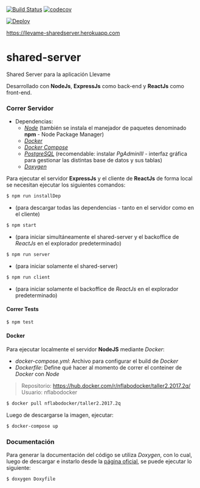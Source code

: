 [![Build Status](https://travis-ci.org/llevame/shared-server.svg?branch=master)](https://travis-ci.org/llevame/shared-server) [![codecov](https://codecov.io/gh/llevame/shared-server/branch/master/graph/badge.svg)](https://codecov.io/gh/llevame/shared-server)

[![Deploy](https://www.herokucdn.com/deploy/button.svg)](https://heroku.com/deploy)

https://llevame-sharedserver.herokuapp.com

# shared-server

Shared Server para la aplicación Llevame  

Desarrollado con **NodeJs**, **ExpressJs** como back-end y **ReactJs** como front-end.   

### Correr Servidor

- Dependencias:  
  - *[Node](https://nodejs.org/en/download/)* (también se instala el manejador de paquetes denominado **npm** - Node Package Manager)  
  - *[Docker](https://www.docker.com/community-edition#/download)*  
  - *[Docker Compose](https://docs.docker.com/compose/install/)*
  - *[PostgreSQL](https://www.postgresql.org/download)* (recomendable: instalar *PgAdminIII* - interfaz gráfica para gestionar las distintas base de datos y sus tablas)  
  - *[Doxygen](http://www.stack.nl/~dimitri/doxygen/manual/install.html)*

Para ejecutar el servidor **ExpressJs** y el cliente de **ReactJs** de forma local se necesitan ejecutar los siguientes comandos:

```bash
$ npm run installDep
```
- (para descargar todas las dependencias - tanto en el servidor como en el cliente)

```bash
$ npm start
```
- (para iniciar simultáneamente el shared-server y el backoffice de *ReactJs* en el explorador predeterminado)

```bash
$ npm run server
```
- (para iniciar solamente el shared-server)

```bash
$ npm run client
```
- (para iniciar solamente el backoffice de *ReactJs* en el explorador predeterminado)

#### Correr Tests

```bash
$ npm test
```

#### Docker

Para ejecutar localmente el servidor **NodeJS** mediante *Docker*:

- *docker-compose.yml*: Archivo para configurar el build de *Docker*
- *Dockerfile*: Define qué hacer al momento de correr el conteiner de *Docker* con *Node*

> Repositorio: https://hub.docker.com/r/nflabodocker/taller2.2017.2q/  
> Usuario: nflabodocker

```bash
$ docker pull nflabodocker/taller2.2017.2q
```

Luego de descargarse la imagen, ejecutar:

```bash
$ docker-compose up
```

### Documentación

Para generar la documentación del código se utiliza *Doxygen*, con lo cual, luego de descargar e instarlo desde la [página oficial](http://www.stack.nl/~dimitri/doxygen/manual/install.html), se puede ejecutar lo siguiente:  

```bash
$ doxygen Doxyfile
```
